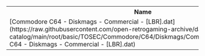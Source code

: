 <table>
<tr><th>Name</th><th>Size</th></tr>
<tr><td>
[Commodore C64 - Diskmags - Commercial - [LBR].dat](https://raw.githubusercontent.com/open-retrogaming-archive/dat-catalog/main/root/basic/TOSEC/Commodore/C64/Diskmags/Commercial/[LBR]/Commodore C64 - Diskmags - Commercial - [LBR].dat)
</td><td>2202</td></tr>
</table>
